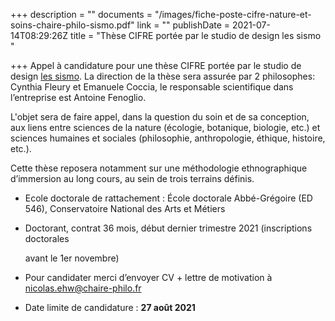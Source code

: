 +++
description = ""
documents = "/images/fiche-poste-cifre-nature-et-soins-chaire-philo-sismo.pdf"
link = ""
publishDate = 2021-07-14T08:29:26Z
title = "Thèse CIFRE portée par le studio de design les sismo "

+++
Appel à candidature pour une thèse CIFRE portée par le studio de design [les sismo](http://www.les-sismo.com/). La direction de la thèse sera assurée par 2 philosophes: Cynthia Fleury et Emanuele Coccia, le responsable scientifique dans l’entreprise est Antoine Fenoglio.

L'objet sera de faire appel, dans la question du soin et de sa conception, aux liens entre sciences de la nature (écologie, botanique, biologie, etc.) et sciences humaines et sociales (philosophie, anthropologie, éthique, histoire, etc.).

Cette thèse reposera notamment sur une méthodologie ethnographique d’immersion au long cours, au sein de trois terrains définis.

* Ecole doctorale de rattachement : École doctorale Abbé-Grégoire (ED 546), Conservatoire National des Arts et Métiers
* Doctorant, contrat 36 mois, début dernier trimestre 2021 (inscriptions doctorales

  avant le 1er novembre)
* Pour candidater merci d’envoyer CV + lettre de motivation à [nicolas.ehw@chaire-philo.fr](mailto:nicolas.ehw@chaire-philo.fr)
* Date limite de candidature : **27 août 2021**